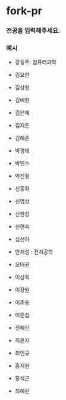 # fork-pr

### 전공을 입력해주세요.

### 예시
* 강동주: 컴퓨터과학

* 김요한
* 김상원
* 김예원 
* 김은혜
* 김지은
* 김혜준
* 박경태
* 박인수
* 박진철
* 신동화
* 신명상
* 신한성
* 신현숙
* 심선하
* 안재성 : 전자공학
* 오태권
* 이상묵
* 이장원
* 이주용
* 이준섭
* 전혜린
* 최윤지
* 최인규
* 홍지원
* 홍석근
* 최혜린
